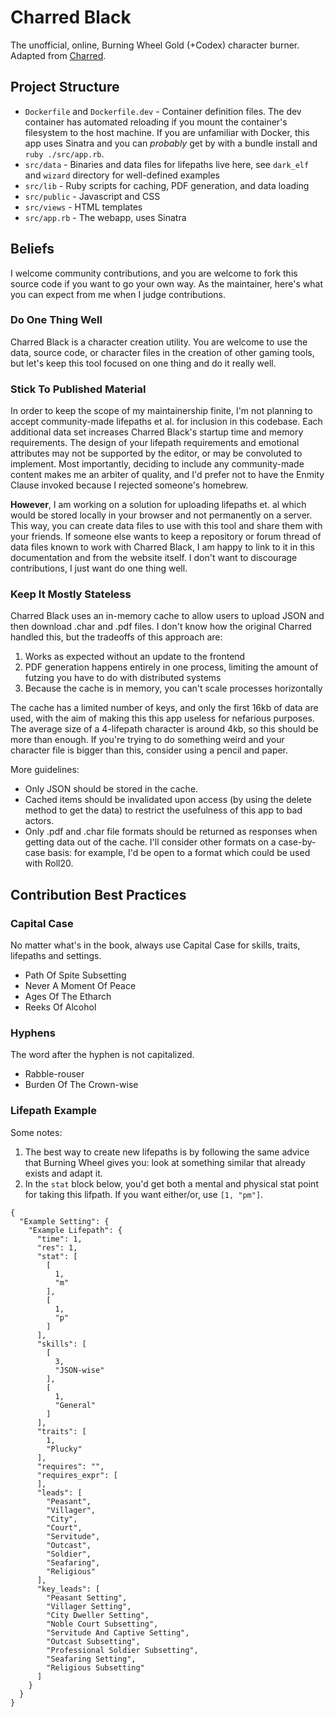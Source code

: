 # Charred Black

The unofficial, online, Burning Wheel Gold (+Codex) character burner. Adapted from [Charred](https://charred.herokuapp.com/).

## Project Structure

* `Dockerfile` and `Dockerfile.dev` - Container definition files. The dev container has automated reloading if you mount the container's filesystem to the host machine. If you are unfamiliar with Docker, this app uses Sinatra and you can _probably_ get by with a bundle install and `ruby ./src/app.rb`.
* `src/data` - Binaries and data files for lifepaths live here, see `dark_elf` and `wizard` directory for well-defined examples
* `src/lib` - Ruby scripts for caching, PDF generation, and data loading
* `src/public` - Javascript and CSS
* `src/views` - HTML templates
* `src/app.rb` - The webapp, uses Sinatra

## Beliefs

I welcome community contributions, and you are welcome to fork this source code if you want to go your own way. As the maintainer,
here's what you can expect from me when I judge contributions.

### Do One Thing Well

Charred Black is a character creation utility. You are welcome to use the data, source code, or character files in the creation
of other gaming tools, but let's keep this tool focused on one thing and do it really well.

### Stick To Published Material

In order to keep the scope of my maintainership finite, I'm not planning to accept community-made lifepaths et al. for inclusion
in this codebase. Each additional data set increases Charred Black's startup time and memory requirements. The design of your lifepath
requirements and emotional attributes may not be supported by the editor, or may be convoluted to implement. Most importantly, deciding to include any community-made content makes me an arbiter of quality, and I'd prefer not to have the Enmity Clause invoked because I rejected
someone's homebrew.

**However**, I am working on a solution for uploading lifepaths et. al which would be stored locally in your browser and not permanently on
a server. This way, you can create data files to use with this tool and share them with your friends. If someone else
wants to keep a repository or forum thread of data files known to work with Charred Black, I am happy to link to it in this
documentation and from the website itself. I don't want to discourage contributions, I just want do one thing well.

### Keep It Mostly Stateless

Charred Black uses an in-memory cache to allow users to upload JSON and then download .char and .pdf files. I don't know how the
original Charred handled this, but the tradeoffs of this approach are:

1. Works as expected without an update to the frontend
2. PDF generation happens entirely in one process, limiting the amount of futzing you have to do with distributed systems
3. Because the cache is in memory, you can't scale processes horizontally

The cache has a limited number of keys, and only the first 16kb of data are used, with the aim of making this this app useless
for nefarious purposes. The average size of a 4-lifepath character is around 4kb, so this should be more than enough. If you're
trying to do something weird and your character file is bigger than this, consider using a pencil and paper.

More guidelines:

* Only JSON should be stored in the cache.
* Cached items should be invalidated upon access (by using the delete method to get the data) to restrict the usefulness of this app
  to bad actors.
* Only .pdf and .char file formats should be returned as responses when getting data out of the cache. I'll consider other formats
  on a case-by-case basis: for example, I'd be open to a format which could be used with Roll20.

## Contribution Best Practices

### Capital Case
No matter what's in the book, always use Capital Case for skills, traits, lifepaths and settings.

* Path Of Spite Subsetting
* Never A Moment Of Peace
* Ages Of The Etharch
* Reeks Of Alcohol

### Hyphens

The word after the hyphen is not capitalized.

* Rabble-rouser
* Burden Of The Crown-wise

### Lifepath Example

Some notes:
1. The best way to create new lifepaths is by following the same advice that Burning Wheel gives you: look at something similar that already exists and adapt it.
1. In the `stat` block below, you'd get both a mental and physical stat point for taking this lifpath. If you want either/or, use `[1, "pm"]`.


```
{
  "Example Setting": {
    "Example Lifepath": {
      "time": 1,
      "res": 1,
      "stat": [
        [
          1,
          "m"
        ],
        [
          1,
          "p"
        ]
      ],
      "skills": [
        [
          3,
          "JSON-wise"
        ],
        [
          1,
          "General"
        ]
      ],
      "traits": [
        1,
        "Plucky"
      ],
      "requires": "",
      "requires_expr": [
      ],
      "leads": [
        "Peasant",
        "Villager",
        "City",
        "Court",
        "Servitude",
        "Outcast",
        "Soldier",
        "Seafaring",
        "Religious"
      ],
      "key_leads": [
        "Peasant Setting",
        "Villager Setting",
        "City Dweller Setting",
        "Noble Court Subsetting",
        "Servitude And Captive Setting",
        "Outcast Subsetting",
        "Professional Soldier Subsetting",
        "Seafaring Setting",
        "Religious Subsetting"
      ]
    }
  }
}
```